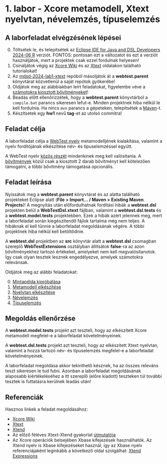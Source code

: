 # 1. labor - Xcore metamodell, Xtext nyelvtan, névelemzés, típuselemzés

## A laborfeladat elvégzésének lépései

0. Töltsétek le, és telepítsétek az [Eclipse IDE for Java and DSL Developers 2024-06 R](https://www.eclipse.org/downloads/packages/release/2024-06/r/eclipse-ide-java-and-dsl-developers) verziót. FONTOS: pontosan ezt a változatot és ezt a verziót használjátok, mert a projektek csak ezzel fordulnak helyesen!
1. Csináljátok végig az [Xcore Wiki](https://wiki.eclipse.org/Xcore) és az [Xtext](https://eclipse.dev/Xtext/documentation/102_domainmodelwalkthrough.html) oldalakon található tutorialokat!
2. Az [mdsd-2024-lab1-xtext](https://github.com/MDSDLab/mdsd-2024-lab1-xtext) repóból másoljátok át a **webtest.parent** könyvtárat közvetlenül a saját repótok gyökerébe!
3. Oldjátok meg az alábbiakban leírt feladatokat, figyelembe véve a [számotokra kiosztott bővítményeket](ExtrasTable2024.md)!
4. Beadás előtt ellenőrizzétek, hogy a **webtest.parent** könyvtárból a `compile.bat` parancs sikeresen lefut-e. Minden projektnek hiba nélkül le kell fordulnia. Ha nincs `mvn` parancs a gépeteken, telepítsétek a [Maven](https://maven.apache.org/download.cgi)-t.
5. Készítsetek egy **hw1** nevű **tag**-et az utolsó commitra!

## Feladat célja

A laborfeladat célja a [WebTest nyelv](WebTestLanguageSpecification.md) metamodelljének kialakítása, valamint a nyelv fordítójának elkészítése név- és típuselemzéssel együtt.

A WebTest nyelv [közös részét](WebTestReference.md) mindenkinek meg kell valósítania. A [bővítmények](WebTestReferenceExtra.md) közül csak a kiosztott 2 darab bővítményt kell kötelezően támogatni, a többi bővítmény támogatása opcionális.

## Feladat leírása

Nyissátok meg a **webtest.parent** könyvtárat és az alatta található projekteket Eclipse alatt (**File > Import... / Maven > Existing Maven Projects**)! A megnyitás után előfordulhatnak fordítási hibák a **webtest.dsl** projekten belül a **WebTestDsl.xtext** fájlban, valamint a **webtest.dsl.tests** és a **webtest.model.tests** projektekben. Ezek a hibák azért jelennek meg, mert a laborfeladat során kiegészítendő fájlok tartalma még nem teljes. A hibáknak el kell tűnnie a laborfeladat megoldásának végére. A többi projektnek hiba nélkül kell betöltődnie.

A **webtest.dsl** projektben az **src** könyvtár alatt a **webtest.dsl** csomagban szereplő **WebTestExtensions** osztályban állítsátok **false**-ra az azon bővítményekhez tartozó értékeket, amelyeket nem kell megvalósítanotok. Így csak olyan tesztek lesznek engedélyezve, amelyek számotokra relevánsak.

Oldjátok meg az alábbi feladatokat:

0. [Mintapélda kipróbálása](TaskExample.md)
1. [Metamodell elkészítése](TaskMetaModel.md)
2. [Nyelvtan elkészítése](TaskGrammar.md)
3. [Névelemzés](TaskNameAnalysis.md)
4. [Típuselemzés](TaskTypeAnalysis.md)

## Megoldás ellenőrzése

A **webtest.model.tests** projekt azt teszteli, hogy az elkészített Xcore metamodell megfelel-e a laborfeladat követelményeinek.

A **webtest.dsl.tests** projekt azt teszteli, hogy az elkészített Xtext nyelvtan, valamint a hozzá tartozó név- és típuselemzés megfelel-e a laborfeladat követelményeinek.

A laborfeladat megoldása akkor tekinthető késznek, ha az összes releváns teszt sikeresen le tud futni. Azonban a laborfeladat megoldásának alaposabb kiértékeléséhez a itt szereplő (előre kiadott) teszteken túl további tesztek is futtatásra kerülnek leadás után!

## Referenciák

Hasznos linkek a feladat megoldásához:

* [Xcore Wiki](https://wiki.eclipse.org/Xcore)
* [Xtext](https://eclipse.dev/Xtext/documentation/index.html)
* [Xtend](https://eclipse.dev/Xtext/xtend/documentation/index.html)
* Az előző féléves Xtext-Xtend gyakorlat [útmutatója](images/GY3-Xtext-Utmutato.pdf)
* Az Xcore operációk belsejében Xbase kifejezések használhatók. Az Xtend nyelv is Xbase kifejezéseket használ, így az Xbase nyelv referenciájaként leginkább a következő oldal szolgálhat: [Xtend Expressions](https://eclipse.dev/Xtext/xtend/documentation/203_xtend_expressions.html)

